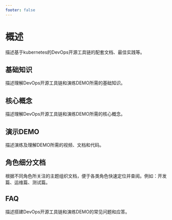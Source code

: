 ```yaml
---
footer: false
---
```


# 概述
描述基于kubernetes的DevOps开源工具链的配套文档、最佳实践等。

## 基础知识
描述理解DevOps开源工具链和演练DEMO所需的基础知识。

## 核心概念
描述理解DevOps开源工具链和演练DEMO所需的核心概念。

## 演示DEMO
描述演练及理解DEMO所需的视频、文档和代码。

## 角色细分文档
根据不同角色所关注的主题组织文档，便于各类角色快速定位并查阅。例如：开发篇、运维篇、测试篇。

## FAQ
描述搭建DevOps开源工具链和演练DEMO的常见问题和应答。